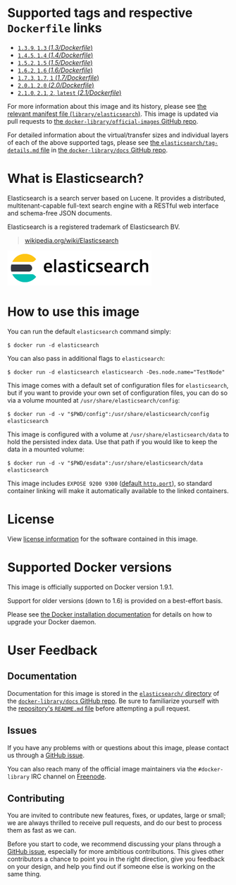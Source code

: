 # Supported tags and respective `Dockerfile` links

-	[`1.3.9`, `1.3` (*1.3/Dockerfile*)](https://github.com/docker-library/elasticsearch/blob/7b3badaa502c496462ebad7f45eac45a8fb44030/1.3/Dockerfile)
-	[`1.4.5`, `1.4` (*1.4/Dockerfile*)](https://github.com/docker-library/elasticsearch/blob/7b3badaa502c496462ebad7f45eac45a8fb44030/1.4/Dockerfile)
-	[`1.5.2`, `1.5` (*1.5/Dockerfile*)](https://github.com/docker-library/elasticsearch/blob/7b3badaa502c496462ebad7f45eac45a8fb44030/1.5/Dockerfile)
-	[`1.6.2`, `1.6` (*1.6/Dockerfile*)](https://github.com/docker-library/elasticsearch/blob/7b3badaa502c496462ebad7f45eac45a8fb44030/1.6/Dockerfile)
-	[`1.7.3`, `1.7`, `1` (*1.7/Dockerfile*)](https://github.com/docker-library/elasticsearch/blob/7b3badaa502c496462ebad7f45eac45a8fb44030/1.7/Dockerfile)
-	[`2.0.1`, `2.0` (*2.0/Dockerfile*)](https://github.com/docker-library/elasticsearch/blob/730ed65afd6f61ffc39c3b4832458e378b49312a/2.0/Dockerfile)
-	[`2.1.0`, `2.1`, `2`, `latest` (*2.1/Dockerfile*)](https://github.com/docker-library/elasticsearch/blob/0d393d9a0a2e24fca022a89ad10c7050b2925292/2.1/Dockerfile)

For more information about this image and its history, please see [the relevant manifest file (`library/elasticsearch`)](https://github.com/docker-library/official-images/blob/master/library/elasticsearch). This image is updated via pull requests to [the `docker-library/official-images` GitHub repo](https://github.com/docker-library/official-images).

For detailed information about the virtual/transfer sizes and individual layers of each of the above supported tags, please see [the `elasticsearch/tag-details.md` file](https://github.com/docker-library/docs/blob/master/elasticsearch/tag-details.md) in [the `docker-library/docs` GitHub repo](https://github.com/docker-library/docs).

# What is Elasticsearch?

Elasticsearch is a search server based on Lucene. It provides a distributed, multitenant-capable full-text search engine with a RESTful web interface and schema-free JSON documents.

Elasticsearch is a registered trademark of Elasticsearch BV.

> [wikipedia.org/wiki/Elasticsearch](https://en.wikipedia.org/wiki/Elasticsearch)

![logo](https://raw.githubusercontent.com/docker-library/docs/master/elasticsearch/logo.png)

# How to use this image

You can run the default `elasticsearch` command simply:

```console
$ docker run -d elasticsearch
```

You can also pass in additional flags to `elasticsearch`:

```console
$ docker run -d elasticsearch elasticsearch -Des.node.name="TestNode"
```

This image comes with a default set of configuration files for `elasticsearch`, but if you want to provide your own set of configuration files, you can do so via a volume mounted at `/usr/share/elasticsearch/config`:

```console
$ docker run -d -v "$PWD/config":/usr/share/elasticsearch/config elasticsearch
```

This image is configured with a volume at `/usr/share/elasticsearch/data` to hold the persisted index data. Use that path if you would like to keep the data in a mounted volume:

```console
$ docker run -d -v "$PWD/esdata":/usr/share/elasticsearch/data elasticsearch
```

This image includes `EXPOSE 9200 9300` ([default `http.port`](http://www.elastic.co/guide/en/elasticsearch/reference/1.5/modules-http.html)), so standard container linking will make it automatically available to the linked containers.

# License

View [license information](https://github.com/elasticsearch/elasticsearch/blob/66b5ed86f7adede8102cd4d979b9f4924e5bd837/LICENSE.txt) for the software contained in this image.

# Supported Docker versions

This image is officially supported on Docker version 1.9.1.

Support for older versions (down to 1.6) is provided on a best-effort basis.

Please see [the Docker installation documentation](https://docs.docker.com/installation/) for details on how to upgrade your Docker daemon.

# User Feedback

## Documentation

Documentation for this image is stored in the [`elasticsearch/` directory](https://github.com/docker-library/docs/tree/master/elasticsearch) of the [`docker-library/docs` GitHub repo](https://github.com/docker-library/docs). Be sure to familiarize yourself with the [repository's `README.md` file](https://github.com/docker-library/docs/blob/master/README.md) before attempting a pull request.

## Issues

If you have any problems with or questions about this image, please contact us through a [GitHub issue](https://github.com/docker-library/elasticsearch/issues).

You can also reach many of the official image maintainers via the `#docker-library` IRC channel on [Freenode](https://freenode.net).

## Contributing

You are invited to contribute new features, fixes, or updates, large or small; we are always thrilled to receive pull requests, and do our best to process them as fast as we can.

Before you start to code, we recommend discussing your plans through a [GitHub issue](https://github.com/docker-library/elasticsearch/issues), especially for more ambitious contributions. This gives other contributors a chance to point you in the right direction, give you feedback on your design, and help you find out if someone else is working on the same thing.
